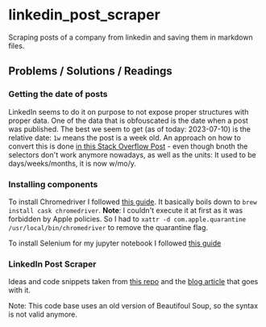 # linkedin_post_scraper

Scraping posts of a company from linkedin and saving them in markdown files.

## Problems / Solutions / Readings

### Getting the date of posts

LinkedIn seems to do it on purpose to not expose proper structures with proper data. One of the data that is obfouscated is the date when a post was published. The best we seem to get (as of today: 2023-07-10) is the relative date: `1w` means the post is a week old. 
An approach on how to convert this is done [in this Stack Overflow Post](https://codereview.stackexchange.com/questions/129899/scraping-the-date-of-most-recent-post-from-various-social-media-services) - even though bnoth the selectors don't work anymore nowadays, as well as the units: It used to be days/weeks/months, it is now w/mo/y.

### Installing components

To install Chromedriver I followed [this guide](https://www.kenst.com/installing-chromedriver-on-mac-osx/#:~:text=The%20easiest%20way%20to%20install,seeing%20it%20returns%20a%20version.). It basically boils down to `brew install cask chromedriver`. 
**Note**: I couldn't execute it at first as it was forbidden by Apple policies. So I had to `xattr -d com.apple.quarantine /usr/local/bin/chromedriver` to remove the quarantine flag.

To install Selenium for my jupyter notebook I followed [this guide](https://shanyitan.medium.com/how-to-install-selenium-and-run-it-successfully-via-jupyter-lab-c3f50d22a0d4)

### LinkedIn Post Scraper

Ideas and code snippets taken from [this repo](https://github.com/christophe-garon/Linkedin-Post-Scraper) and the [blog article](https://christophegaron.com/articles/mind/automation/scraping-linkedin-posts-with-selenium-and-beautiful-soup/) that goes with it. 

Note: This code base uses an old version of Beautifoul Soup, so the syntax is not valid anymore.